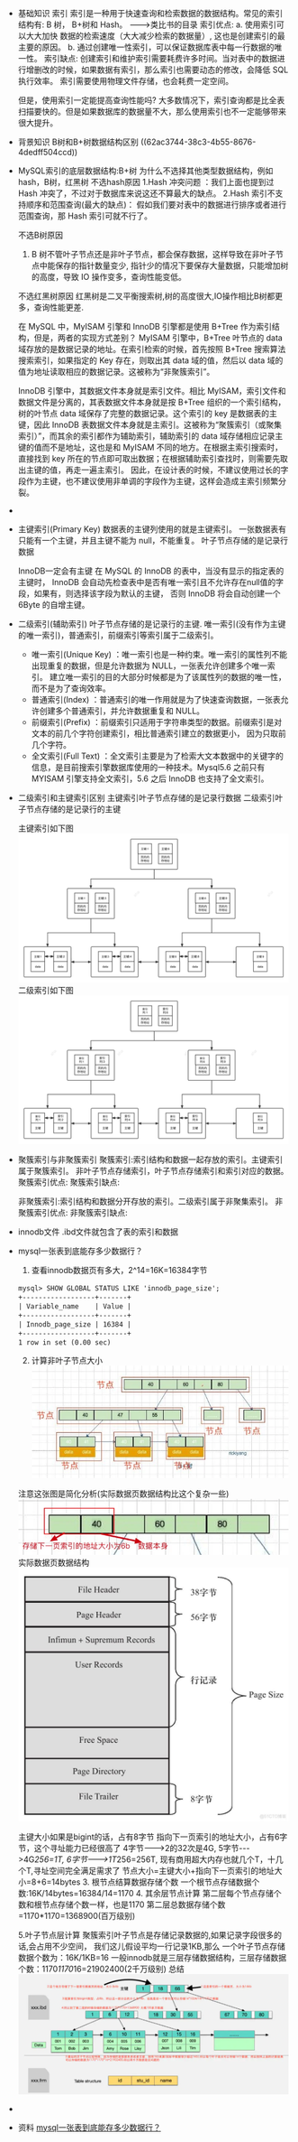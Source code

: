 - 基础知识
  索引
  索引是一种用于快速查询和检索数据的数据结构。常见的索引结构有: B 树， B+树和 Hash。
  --->类比书的目录
  索引优点:
  a. 使用索引可以大大加快 数据的检索速度（大大减少检索的数据量）, 这也是创建索引的最主要的原因。
  b. 通过创建唯一性索引，可以保证数据库表中每一行数据的唯一性。
  索引缺点:
  创建索引和维护索引需要耗费许多时间。当对表中的数据进行增删改的时候，如果数据有索引，那么索引也需要动态的修改，会降低 SQL 执行效率。
  索引需要使用物理文件存储，也会耗费一定空间。
  
  但是，使用索引一定能提高查询性能吗?
  大多数情况下，索引查询都是比全表扫描要快的。但是如果数据库的数据量不大，那么使用索引也不一定能够带来很大提升。
- 背景知识
  B树和B+树数据结构区别
  ((62ac3744-38c3-4b55-8676-4dedff504ccd))
- MySQL索引的底层数据结构:B+树
  为什么不选择其他类型数据结构，例如hash，B树，红黑树
  不选hash原因
  1.Hash 冲突问题 ：我们上面也提到过Hash 冲突了，不过对于数据库来说这还不算最大的缺点。
  2.Hash 索引不支持顺序和范围查询(最大的缺点)： 假如我们要对表中的数据进行排序或者进行范围查询，那 Hash 索引可就不行了。
  
  不选B树原因
  1. B 树不管叶子节点还是非叶子节点，都会保存数据，这样导致在非叶子节点中能保存的指针数量变少,
  指针少的情况下要保存大量数据，只能增加树的高度，导致 IO 操作变多，查询性能变低。
  
  不选红黑树原因
  红黑树是二叉平衡搜索树,树的高度很大,IO操作相比B树都更多，查询性能更差.
  
  
  在 MySQL 中，MyISAM 引擎和 InnoDB 引擎都是使用 B+Tree 作为索引结构，但是，两者的实现方式差别？
  MyISAM 引擎中，B+Tree 叶节点的 data 域存放的是数据记录的地址。在索引检索的时候，首先按照 B+Tree 搜索算法搜索索引，如果指定的 Key 存在，则取出其 data 域的值，然后以 data 域的值为地址读取相应的数据记录。这被称为“非聚簇索引”。
  
  InnoDB 引擎中，其数据文件本身就是索引文件。相比 MyISAM，索引文件和数据文件是分离的，其表数据文件本身就是按 B+Tree 组织的一个索引结构，树的叶节点 data 域保存了完整的数据记录。这个索引的 key 是数据表的主键，因此 InnoDB 表数据文件本身就是主索引。这被称为“聚簇索引（或聚集索引）”，而其余的索引都作为辅助索引，辅助索引的 data 域存储相应记录主键的值而不是地址，这也是和 MyISAM 不同的地方。在根据主索引搜索时，直接找到 key 所在的节点即可取出数据；在根据辅助索引查找时，则需要先取出主键的值，再走一遍主索引。 因此，在设计表的时候，不建议使用过长的字段作为主键，也不建议使用非单调的字段作为主键，这样会造成主索引频繁分裂。
-
- 主键索引(Primary Key)
  数据表的主键列使用的就是主键索引。
  一张数据表有只能有一个主键，并且主键不能为 null，不能重复。
  叶子节点存储的是记录行数据
  
  InnoDB一定会有主键
  在 MySQL 的 InnoDB 的表中，当没有显示的指定表的主键时，
  InnoDB 会自动先检查表中是否有唯一索引且不允许存在null值的字段，如果有，则选择该字段为默认的主键，
  否则 InnoDB 将会自动创建一个 6Byte 的自增主键。
- 二级索引(辅助索引)
  叶子节点存储的是记录行的主键.
  唯一索引(没有作为主键的唯一索引)，普通索引，前缀索引等索引属于二级索引。
	- 唯一索引(Unique Key) ：唯一索引也是一种约束。唯一索引的属性列不能出现重复的数据，但是允许数据为 NULL，一张表允许创建多个唯一索引。 
	  建立唯一索引的目的大部分时候都是为了该属性列的数据的唯一性，而不是为了查询效率。
	- 普通索引(Index) ：普通索引的唯一作用就是为了快速查询数据，一张表允许创建多个普通索引，并允许数据重复和 NULL。
	- 前缀索引(Prefix) ：前缀索引只适用于字符串类型的数据。前缀索引是对文本的前几个字符创建索引，相比普通索引建立的数据更小， 因为只取前几个字符。
	- 全文索引(Full Text) ：全文索引主要是为了检索大文本数据中的关键字的信息，是目前搜索引擎数据库使用的一种技术。Mysql5.6 之前只有 MYISAM 引擎支持全文索引，5.6 之后 InnoDB 也支持了全文索引。
- 二级索引和主键索引区别
  主键索引叶子节点存储的是记录行数据
  二级索引叶子节点存储的是记录行的主键
  
  主键索引如下图
  ![image.png](../assets/image_1655472378352_0.png)
  二级索引如下图
  ![image.png](../assets/image_1655472407792_0.png)
- 聚簇索引与非聚簇索引
  聚簇索引:索引结构和数据一起存放的索引。主键索引属于聚簇索引。
  非叶子节点存储索引，叶子节点存储索引和索引对应的数据。
  聚簇索引优点:
  聚簇索引缺点:
  
  非聚簇索引:索引结构和数据分开存放的索引。二级索引属于非聚集索引。
  非聚簇索引优点:
  非聚簇索引缺点:
- innodb文件
  .ibd文件就包含了表的索引和数据
- mysql一张表到底能存多少数据行？
  1. 查看innodb数据页有多大，2^14=16K=16384字节
  ```
  mysql> SHOW GLOBAL STATUS LIKE 'innodb_page_size';
  +------------------+-------+
  | Variable_name    | Value |
  +------------------+-------+
  | Innodb_page_size | 16384 |
  +------------------+-------+
  1 row in set (0.00 sec)
  ```
  2. 计算非叶子节点大小
  ![image.png](../assets/image_1655467470670_0.png)
  
  注意这张图是简化分析(实际数据页数据结构比这个复杂一些)
  ![image.png](../assets/image_1655467551735_0.png) 
  实际数据页数据结构
  ![image.png](../assets/image_1655469543222_0.png) 
  
  主键大小如果是bigint的话，占有8字节
  指向下一页索引的地址大小，占有6字节，这个寻址能力已经很高了
  4字节--->2的32次是4G,
  5字节--->4G*256=1T,
  6字节--->1T*256=256T,
  现有商用超大内存也就几个T，十几个T,寻址空间完全满足需求了
  节点大小=主键大小+指向下一页索引的地址大小=8+6=14bytes
  3. 根节点结算数据存储个数
  一个根节点存储数据个数:16K/14bytes=16384/14=1170
  4. 其余层节点计算
  第二层每个节点存储个数和根节点存储个数一样，也是1170
  第二层总数据存储个数=1170*1170=1368900(百万级别)
  
  5.叶子节点层计算
  聚簇索引叶子节点是存储记录数据的,如果记录字段很多的话,会占用不少空间，
  我们这儿假设平均一行记录1KB,那么
  一个叶子节点存储数据个数为：16K/1KB=16
  一般innodb就是三层存储数据结构，三层存储数据个数：1170*1170*16=21902400(2千万级别)
  总结
  ![image.png](../assets/image_1655469113290_0.png)
-
- 资料
  [mysql一张表到底能存多少数据行？](https://segmentfault.com/a/1190000039239998)